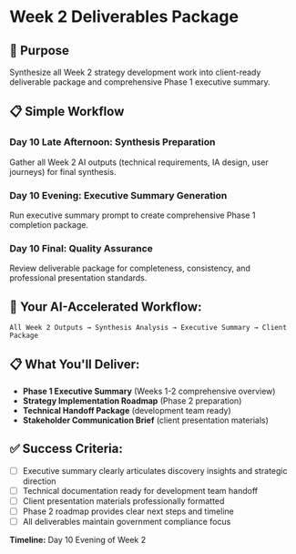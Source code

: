 # Week 2 Deliverables Package

## 🎯 Purpose
Synthesize all Week 2 strategy development work into client-ready deliverable package and comprehensive Phase 1 executive summary.

## 📋 Simple Workflow
### Day 10 Late Afternoon: Synthesis Preparation
Gather all Week 2 AI outputs (technical requirements, IA design, user journeys) for final synthesis.

### Day 10 Evening: Executive Summary Generation
Run executive summary prompt to create comprehensive Phase 1 completion package.

### Day 10 Final: Quality Assurance
Review deliverable package for completeness, consistency, and professional presentation standards.

## 🎯 Your AI-Accelerated Workflow:
```
All Week 2 Outputs → Synthesis Analysis → Executive Summary → Client Package
```

## 📋 What You'll Deliver:
- **Phase 1 Executive Summary** (Weeks 1-2 comprehensive overview)
- **Strategy Implementation Roadmap** (Phase 2 preparation)
- **Technical Handoff Package** (development team ready)
- **Stakeholder Communication Brief** (client presentation materials)

## ✅ Success Criteria:
- [ ] Executive summary clearly articulates discovery insights and strategic direction
- [ ] Technical documentation ready for development team handoff
- [ ] Client presentation materials professionally formatted
- [ ] Phase 2 roadmap provides clear next steps and timeline
- [ ] All deliverables maintain government compliance focus

**Timeline:** Day 10 Evening of Week 2
